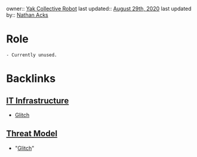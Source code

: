 owner:: [Yak Collective Robot](<Yak Collective Robot.md>)
last updated:: [August 29th, 2020](<August 29th, 2020.md>)
last updated by:: [Nathan Acks](<Nathan Acks.md>)
# Role
    - Currently unused.

# Backlinks
## [IT Infrastructure](<IT Infrastructure.md>)
- [Glitch](<Glitch.md>)

## [Threat Model](<Threat Model.md>)
- "[Glitch](<Glitch.md>)"


